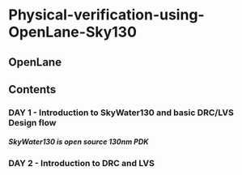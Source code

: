 # Physical-verification-using-OpenLane-Sky130
## OpenLane

## Contents

### DAY 1 - Introduction to SkyWater130 and basic DRC/LVS Design flow

##### SkyWater130 is open source 130nm PDK


### DAY 2 - Introduction to DRC and LVS

 
